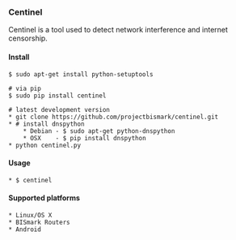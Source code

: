### Centinel

Centinel is a tool used to detect network interference and internet
censorship.

#### Install
    $ sudo apt-get install python-setuptools

    # via pip
    $ sudo pip install centinel

    # latest development version
    * git clone https://github.com/projectbismark/centinel.git
    * # install dnspython
        * Debian - $ sudo apt-get python-dnspython
        * OSX    - $ pip install dnspython
    * python centinel.py

#### Usage

    * $ centinel

#### Supported platforms

    * Linux/OS X
    * BISmark Routers
    * Android
